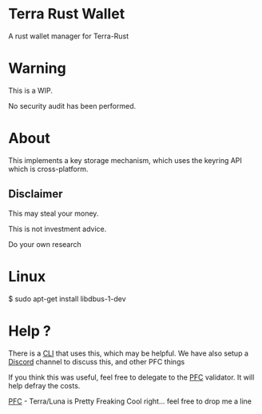 # Terra Rust Wallet
A rust wallet manager for Terra-Rust 

# Warning
This is a WIP.

No security audit has been performed.

# About
This implements a key storage mechanism, which uses the keyring API which is cross-platform.

## Disclaimer

This may steal your money.

This is not investment advice.

Do your own research

# Linux
$ sudo apt-get install libdbus-1-dev

# Help ?
There is a [CLI](https://github.com/pfc-validator/terra-rust) that uses this, which may be helpful.
We have also setup a [Discord](https://discord.gg/zKVWs4HhJD) channel to discuss this, and other PFC things

If you think this was useful, feel free to delegate to the [PFC](https://station.terra.money/validator/terravaloper12g4nkvsjjnl0t7fvq3hdcw7y8dc9fq69nyeu9q) validator. It will help defray the costs.

[PFC](https://twitter.com/PFC_Validator) - Terra/Luna is Pretty Freaking Cool right... feel free to drop me a line 
